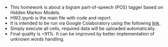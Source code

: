 - This homework is about a bigram part-of-speech (POS) tagger based on Hidden Markov Models.
- HW2.ipynb is the main file with code and report. 
- It is intended to be run via Google Colaboratory using the following [link](https://colab.research.google.com/github/tsimafeip/LCT-master-course/blob/main/Computational_Linguistics/HW2_hmm_pos_tagger/HW2.ipynb).
- Simply execute all cells, required data will be uploaded automatically.
- Final quality is ~91%. It can be improved by better implementation of unknown words handling.
